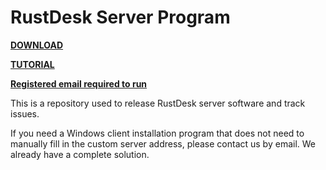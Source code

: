 # RustDesk Server Program

[**DOWNLOAD**](https://github.com/rustdesk/rustdesk-server/releases)

[**TUTORIAL**](https://rustdesk.com/blog/id-relay-set/)

[**Registered email required to run**](https://rustdesk.com/server/)

This is a repository used to release RustDesk server software and track issues.

If you need a Windows client installation program that does not need to manually fill in the custom server address, please contact us by email. We already have a complete solution.
